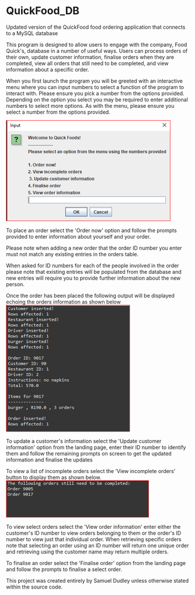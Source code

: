 # QuickFood_DB
Updated version of the QuickFood food ordering application that connects to a MySQL database 


This program is designed to allow users to engage with the company, Food Quick's, database
in a number of useful ways. Users can process orders of their own, update customer information,
finalise orders when they are completed, view all orders that still need to be completed, and view
information about a specific order. 

When you first launch the program you will be greeted with an interactive menu where you can input
numbers to select a function of the program to interact with. Please ensure you pick a number from the 
options provided. Depending on the option you select you may be required to enter additional numbers to 
select more options. As with the menu, please ensure you select a number from the options provided.

![Landing page](landingpage.PNG)

To place an order select the 'Order now' option and follow the prompts provided to enter information about yourself
and your order. 

Please note when adding a new order that the order ID number you enter must not match any existing entries
in the orders table. 

When asked for ID numbers for each of the people involved in the order please note that existing entries 
will be populated from the database and new entries will require you to provide further information about
the new person. 

Once the order has been placed the following output will be displayed echoing the orders information as shown below
![Order placed](orderplaced.PNG)

To update a customer's information select the 'Update customer information' option from the landing page, enter their ID number to 
identify them and follow the remaining prompts on screen to get the updated information and finalise the updates 

To view a list of incomplete orders select the 'View incomplete orders' button to display them as shown below.
![Incomplete orders](incompleteorders.PNG)

To view select orders select the 'View order information' enter either the customer's ID number to view orders belonging to them or the order's ID number to view just
that individual order. When retrieving specific orders note that selecting an order using an ID number will return one unique order
and retrieving using the customer name may return multiple orders.

To finalise an order select the 'Finalise order' option from the landing page and follow the prompts to finalise a select order.

This project was created entirely by Samuel Dudley unless otherwise stated within the source code.
